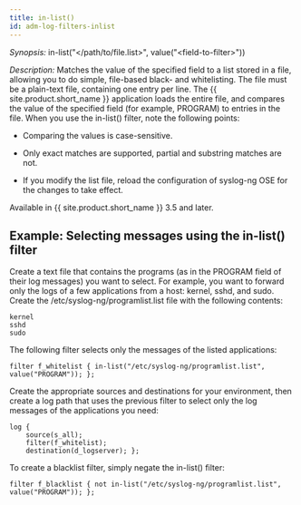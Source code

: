 ```yaml
---
title: in-list()
id: adm-log-filters-inlist
---
```


*Synopsis:* in-list(\"\</path/to/file.list\>\", value(\"\<field-to-filter\>\"))

*Description:* Matches the value of the specified field to a list stored
in a file, allowing you to do simple, file-based black- and
whitelisting. The file must be a plain-text file, containing one entry
per line. The {{ site.product.short_name }} application loads the entire file, and
compares the value of the specified field (for example, PROGRAM) to
entries in the file. When you use the in-list() filter, note the
following points:

- Comparing the values is case-sensitive.

- Only exact matches are supported, partial and substring matches are
    not.

- If you modify the list file, reload the configuration of syslog-ng
    OSE for the changes to take effect.

Available in {{ site.product.short_name }} 3.5 and later.

## Example: Selecting messages using the in-list() filter

Create a text file that contains the programs (as in the PROGRAM
field of their log messages) you want to select. For example, you want
to forward only the logs of a few applications from a host: kernel,
sshd, and sudo. Create the /etc/syslog-ng/programlist.list file with the
following contents:

```text
kernel
sshd
sudo
```

The following filter selects only the messages of the listed
applications:

```config
filter f_whitelist { in-list("/etc/syslog-ng/programlist.list", value("PROGRAM")); };
```

Create the appropriate sources and destinations for your environment,
then create a log path that uses the previous filter to select only the
log messages of the applications you need:

```config
log {
    source(s_all);
    filter(f_whitelist);
    destination(d_logserver); };
```

To create a blacklist filter, simply negate the in-list() filter:

```config
filter f_blacklist { not in-list("/etc/syslog-ng/programlist.list", value("PROGRAM")); };
```
